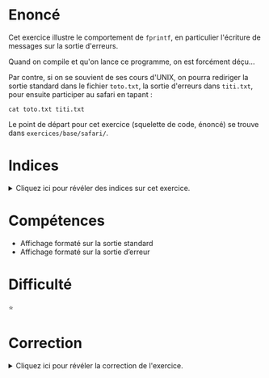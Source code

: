 # Enoncé

Cet exercice illustre le comportement de `fprintf`, en particulier
l'écriture de messages sur la sortie d'erreurs.

Quand on compile et qu'on lance ce programme, on est forcément déçu...

Par contre, si on se souvient de ses cours d'UNIX, on pourra rediriger
la sortie standard dans le fichier `toto.txt`, la sortie d'erreurs
dans `titi.txt`, pour ensuite participer au safari en tapant :

```
cat toto.txt titi.txt
```

Le point de départ pour cet exercice (squelette de code, énoncé) se
trouve dans `exercices/base/safari/`.

# Indices

<details>
<summary>Cliquez ici pour révéler des indices sur cet exercice.</summary>
<br>

* commande > log.txt redirige la sortie standard du programme commande
  vers le fichier log.txt ;
* commande 2> errors.txt fait pareil, mais pour la sortie d'erreurs.
</details>

# Compétences

* Affichage formaté sur la sortie standard
* Affichage formaté sur la sortie d’erreur

# Difficulté

:star:
# Correction

<details>
<summary>Cliquez ici pour révéler la correction de l'exercice.</summary>
#### Corrigé du fichier Makefile

```make
CC=gcc
CFLAGS=-std=c99 -Wall -Wextra -g

all: safari

.PHONY: clean
clean:
	rm -f *~ *.o safari

```

#### Corrigé du fichier safari.c

```c
/*
    Enoncé :

    Cet exercice illustre le comportement de fprintf, en particulier
    l'écriture de messages sur la sortie d'erreurs.

    Quand on compile et qu'on lance ce programme, on est forcément
    déçu...

    Par contre, si on se souvient de ses cours d'UNIX, on pourra
    rediriger la sortie standard dans le fichier toto.txt, la sortie
    d'erreurs dans titi.txt, pour ensuite participer au safari en tapant
    "cat toto.txt titi.txt".

*/

#include <stdlib.h>
#include <stdio.h>

/*
    ./safari > toto.txt
    pour rediriger la sortie standard (ici, les printf()) dans le fichier toto.txt

    ./safari 2> titi.txt
    pour rediriger la sortie d'erreurs (ici, les fprintf(stderr, ...)) dans le fichier titi.txt

    cat toto.txt titi.txt
    pour afficher la ménagerie!
*/

int main(void)
{
    printf("              ___.-~\"~-._   __....__\n");
    printf("            .'    `    \\ ~\"~        ``-.\n");
    fprintf(stderr, "                      ,-.             __\n");
    printf("           /` _      )  `\\              `\\\n");
    fprintf(stderr, "                    ,'   `---.___.---'  `.\n");
    fprintf(stderr, "                  ,'   ,-                 `-._\n");
    printf("          /`  a)    /     |               `\\\n");
    fprintf(stderr, "                ,'    /                       \\\n");
    printf("         :`        /      |                 \\\n");
    printf("    <`-._|`  .-.  (      /   .            `;\\\\\n");
    fprintf(stderr, "             ,\\/     /                        \\\\\n");
    fprintf(stderr, "         )`._)>)     |                         \\\\\n");
    fprintf(stderr, "         `>,'    _   \\                  /       ||\n");
    printf("     `-. `--'_.'-.;\\___/'   .      .       | \\\\\n");
    printf("  _     /:--`     |        /     /        .'  \\\\\n");
    fprintf(stderr, "           )      \\   |   |            |        |\\\\\n");
    fprintf(stderr, "  .   ,   /        \\  |    `.          |        | ))\n");
    printf(" (\"\\   /`/        |       '     '         /    :`;\n");
    fprintf(stderr, "  \\`. \\`-'          )-|      `.        |        /((\n");
    fprintf(stderr, "   \\ `-`   .`     _/  \\ _     )`-.___.--\\      /  `'\n");
    printf(" `\\'\\_/`/         .\\     /`~`=-.:        /     ``\n");
    printf("   `._.'          /`\\    |      `\\      /(\n");
    fprintf(stderr, "    `._         ,'     `j`.__/           `.    \\\n");
    fprintf(stderr, "      / ,    ,'         \\   /`             \\   /\n");
    printf("                 /  /\\   |        `Y   /  \\\n");
    printf("                J  /  Y  |         |  /`\\  \\\n");
    fprintf(stderr, "      \\__   /           _) (               _) (\n");
    fprintf(stderr, "        `--'           /____\\             /____\\ \n");
    printf("               /  |   |  |         |  |  |  |\n");
    printf("              \"---\"  /___|        /___|  /__|\n");
    printf("                     '\"\"\"         '\"\"\"  '\"\"\"\n");

    return EXIT_SUCCESS;
}

```


</details>
